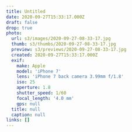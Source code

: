 ```yaml
---
title: Untitled
date: 2020-09-27T15:33:17.000Z
draft: false
drop: true
photo:
  url: s3/images/2020-09-27-08-33-17.jpg
  thumb: s3/thumbs/2020-09-27-08-33-17.jpg
  preview: s3/previews/2020-09-27-08-33-17.jpg
  created: 2020-09-27T15:33:17.000Z
  exif:
    make: Apple
    model: 'iPhone 7'
    lens: 'iPhone 7 back camera 3.99mm f/1.8'
    iso: 25
    aperture: 1.8
    shutter_speed: 1/60
    focal_length: '4.0 mm'
    gps: null
  title: null
  caption: null
links: []
---
```

